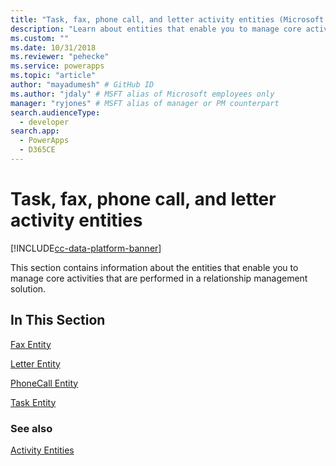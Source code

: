 ```yaml
---
title: "Task, fax, phone call, and letter activity entities (Microsoft Dataverse) | Microsoft Docs" # Intent and product brand in a unique string of 43-59 chars including spaces
description: "Learn about entities that enable you to manage core activities that are performed in a relationship management solution" # 115-145 characters including spaces. This abstract displays in the search result.
ms.custom: ""
ms.date: 10/31/2018
ms.reviewer: "pehecke"
ms.service: powerapps
ms.topic: "article"
author: "mayadumesh" # GitHub ID
ms.author: "jdaly" # MSFT alias of Microsoft employees only
manager: "ryjones" # MSFT alias of manager or PM counterpart
search.audienceType: 
  - developer
search.app: 
  - PowerApps
  - D365CE
---
```

# Task, fax, phone call, and letter activity entities

[!INCLUDE[cc-data-platform-banner](../../includes/cc-data-platform-banner.md)]

This section contains information about the entities that enable you to manage core activities that are performed in a relationship management solution.  
## In This Section  
 [Fax Entity](reference/entities/fax.md)  
  
 [Letter Entity](reference/entities/letter.md)  
  
 [PhoneCall Entity](reference/entities/phonecall.md)  
  
 [Task Entity](reference/entities/task.md)  
  
### See also  
 [Activity Entities](activity-entities.md) 
